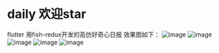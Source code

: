 # daily 欢迎star
flutter 用fish-redux开发的高仿好奇心日报
效果图如下：
![image](https://github.com/xfmaster/daily/blob/master/pic1.jpg)
![image](https://github.com/xfmaster/daily/blob/master/pic2.jpg)
![image](https://github.com/xfmaster/daily/blob/master/pic3.jpg)
![image](https://github.com/xfmaster/daily/blob/master/gifeditor_20191215_213257.gif)
![image](https://github.com/xfmaster/daily/blob/master/gifeditor_20191215_213432.gif)
